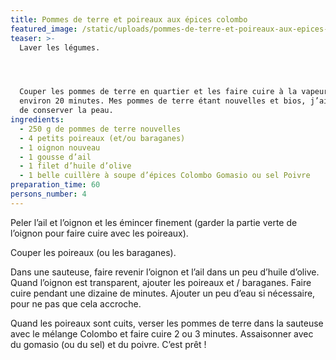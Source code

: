```yaml
---
title: Pommes de terre et poireaux aux épices colombo
featured_image: /static/uploads/pommes-de-terre-et-poireaux-aux-epices-colombo-vegan.jpg
teaser: >-
  Laver les légumes.




  Couper les pommes de terre en quartier et les faire cuire à la vapeur pendant
  environ 20 minutes. Mes pommes de terre étant nouvelles et bios, j’ai choisi
  de conserver la peau.
ingredients:
  - 250 g de pommes de terre nouvelles
  - 4 petits poireaux (et/ou baraganes)
  - 1 oignon nouveau
  - 1 gousse d’ail
  - 1 filet d’huile d’olive
  - 1 belle cuillère à soupe d’épices Colombo Gomasio ou sel Poivre
preparation_time: 60
persons_number: 4
---
```

Peler l’ail et l’oignon et les émincer finement (garder la partie verte de l’oignon pour faire cuire avec les poireaux).

Couper les poireaux (ou les baraganes).

Dans une sauteuse, faire revenir l’oignon et l’ail dans un peu d’huile d’olive. Quand l’oignon est transparent, ajouter les poireaux et / baraganes. Faire cuire pendant une dizaine de minutes. Ajouter un peu d’eau si nécessaire, pour ne pas que cela accroche.

Quand les poireaux sont cuits, verser les pommes de terre dans la sauteuse avec le mélange Colombo et faire cuire 2 ou 3 minutes. Assaisonner avec du gomasio (ou du sel) et du poivre. C’est prêt !
